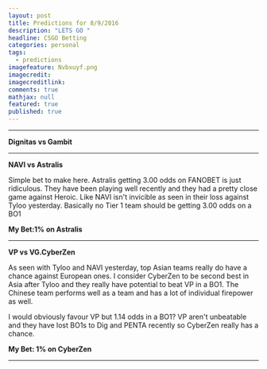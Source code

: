 ```yaml
---
layout: post
title: Predictions for 8/9/2016
description: "LETS GO "
headline: CSGO Betting
categories: personal
tags: 
  - predictions
imagefeature: Nvbxuyf.png
imagecredit: 
imagecreditlink: 
comments: true
mathjax: null
featured: true
published: true
---
```



-------------------------------------------------------------------
**Dignitas vs Gambit**






-------------------------------------------------------------------
**NAVI vs Astralis**

Simple bet to make here. Astralis getting 3.00 odds on FANOBET is just ridiculous. They have been playing well recently and they had a pretty close game against Heroic. Like NAVI isn't invicible as seen in their loss against Tyloo yesterday.
Basically no Tier 1 team should be getting 3.00 odds on a BO1

**My Bet:1% on Astralis**


-------------------------------------------------------------------
**VP vs VG.CyberZen**

As seen with Tyloo and NAVI yesterday, top Asian teams really do have a chance against European ones. I consider CyberZen to be second best in Asia after Tyloo and they really have potential to beat VP in a BO1. The Chinese team performs well as a team and has a lot of individual firepower as well. 

I would obviously favour VP but 1.14 odds in a BO1? VP aren't unbeatable and they have lost BO1s to Dig and PENTA recently so CyberZen really has a chance.

**My Bet: 1% on CyberZen**

-------------------------------------------------------------------

